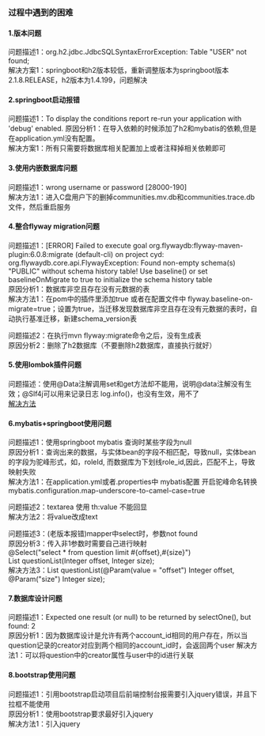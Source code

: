 ### 过程中遇到的困难
#### 1.版本问题
问题描述1：org.h2.jdbc.JdbcSQLSyntaxErrorException: Table "USER" not found;  
解决方案1：springboot和h2版本较低，重新调整版本为springboot版本2.1.8.RELEASE，h2版本为1.4.199，问题解决  
#### 2.springboot启动报错  
问题描述1：To display the conditions report re-run your application with 'debug' enabled.
原因分析1：在导入依赖的时候添加了h2和mybatis的依赖,但是在application.yml没有配置。  
解决方案1：所有只需要将数据库相关配置加上或者注释掉相关依赖即可  
#### 3.使用内嵌数据库问题  
问题描述1：wrong username or password [28000-190]  
解决方法1：进入C盘用户下的删掉communities.mv.db和communities.trace.db文件，然后重启服务  
#### 4.整合flyway migration问题  
问题描述1：[ERROR] Failed to execute goal org.flywaydb:flyway-maven-plugin:6.0.8:migrate (default-cli) on project cyd: org.flywaydb.core.api.FlywayException: Found non-empty schema(s) "PUBLIC" without schema history table! Use baseline() or set baselineOnMigrate to true to initialize the schema history table  
原因分析1：数据库非空且存在没有元数据的表  
解决方法1：在pom中的插件里添加<baselineOnMigrate>true</baselineOnMigrate> 或者在配置文件中 flyway.baseline-on-migrate=true；设置为true，当迁移发现数据库非空且存在没有元数据的表时，自动执行基准迁移，新建schema_version表  

问题描述2：在执行mvn flyway:migrate命令之后，没有生成表  
原因分析2：删除了h2数据库（不要删除h2数据库，直接执行就好） 
#### 5.使用lombok插件问题
问题描述：使用@Data注解调用set和get方法却不能用，说明@data注解没有生效；@Slf4j可以用来记录日志 log.info()，也没有生效，用不了  
[解决方法](https://blog.csdn.net/yflu0914/article/details/100182946)
#### 6.mybatis+springboot使用问题
问题描述1：使用springboot mybatis 查询时某些字段为null  
原因分析1：查询出来的数据，与实体bean的字段不相匹配，导致null，实体bean的字段为驼峰形式，如，roleId, 而数据库为下划线role_id,因此，匹配不上，导致映射失败  
解决方法1：在application.yml或者.properties中 mybatis配置 开启驼峰命名转换mybatis.configuration.map-underscore-to-camel-case=true  

问题描述2：textarea 使用 th:value 不能回显  
解决方法2：将value改成text  

问题描述3：(老版本报错)mapper中select时，参数not found  
原因分析3：传入非1参数时需要自己进行映射  
@Select("select * from question limit #{offset},#{size}")  
List<Question> questionList(Integer offset, Integer size);  
解决方法3：List<Question> questionList(@Param(value = "offset") Integer offset, @Param("size") Integer size);  

#### 7.数据库设计问题
问题描述1：Expected one result (or null) to be returned by selectOne(), but found: 2  
原因分析1：因为数据库设计是允许有两个account_id相同的用户存在，所以当question记录的creator对应到两个相同的account_id时，会返回两个user
解决方法1：可以将question中的creator属性与user中的id进行关联

#### 8.bootstrap使用问题
问题描述1：引用bootstrap启动项目后前端控制台报需要引入jquery错误，并且下拉框不能使用  
原因分析1：使用bootstrap要求最好引入jquery  
解决方法1：引入jquery  